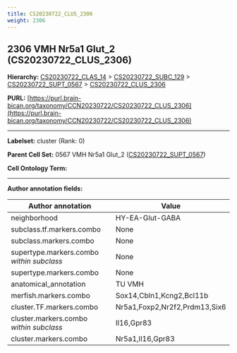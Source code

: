 ```yaml
---
title: CS20230722_CLUS_2306
weight: 2306
---
```

## 2306 VMH Nr5a1 Glut_2 (CS20230722_CLUS_2306)
<b>Hierarchy: </b>
[CS20230722_CLAS_14](../CS20230722_CLAS_14) >
[CS20230722_SUBC_129](../CS20230722_SUBC_129) >
[CS20230722_SUPT_0567](../CS20230722_SUPT_0567) >
[CS20230722_CLUS_2306](../CS20230722_CLUS_2306)

**PURL:** [https://purl.brain-bican.org/taxonomy/CCN20230722/CS20230722_CLUS_2306](https://purl.brain-bican.org/taxonomy/CCN20230722/CS20230722_CLUS_2306)

---


**Labelset:** cluster (Rank: 0)

**Parent Cell Set:** 0567 VMH Nr5a1 Glut_2 ([CS20230722_SUPT_0567](../CS20230722_SUPT_0567))



**Cell Ontology Term:** 

[MARKER GENES.]: #


---

[TRANSFERRED ANNOTATIONS.]: #


[AUTHOR ANNOTATION FIELDS.]: #


**Author annotation fields:**

| Author annotation | Value |
|-------------------|-------|
|neighborhood|HY-EA-Glut-GABA|
|subclass.tf.markers.combo|None|
|subclass.markers.combo|None|
|supertype.markers.combo _within subclass_|None|
|supertype.markers.combo|None|
|anatomical_annotation|TU VMH|
|merfish.markers.combo|Sox14,Cbln1,Kcng2,Bcl11b|
|cluster.TF.markers.combo|Nr5a1,Foxp2,Nr2f2,Prdm13,Six6|
|cluster.markers.combo _within subclass_|Il16,Gpr83|
|cluster.markers.combo|Nr5a1,Il16,Gpr83|
